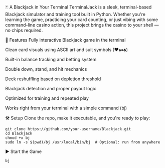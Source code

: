 🃏 A Blackjack in Your Terminal
TerminalJack is a sleek, terminal-based Blackjack simulator and training tool built in Python. Whether you're learning the game, practicing your card counting, or just vibing with some command-line casino action, this project brings the casino to your shell — no chips required.

🎯 Features
Fully interactive Blackjack game in the terminal

Clean card visuals using ASCII art and suit symbols (♥♠♦♣)

Built-in balance tracking and betting system

Double down, stand, and hit mechanics

Deck reshuffling based on depletion threshold

Blackjack detection and proper payout logic

Optimized for training and repeated play

Works right from your terminal with a simple command (bj)

🛠 Setup
Clone the repo, make it executable, and you're ready to play:

    git clone https://github.com/your-username/Blackjack.git
    cd Blackjack
    chmod +x bj
    sudo ln -s $(pwd)/bj /usr/local/bin/bj  # Optional: run from anywhere

▶️ Start the Game

    bj
